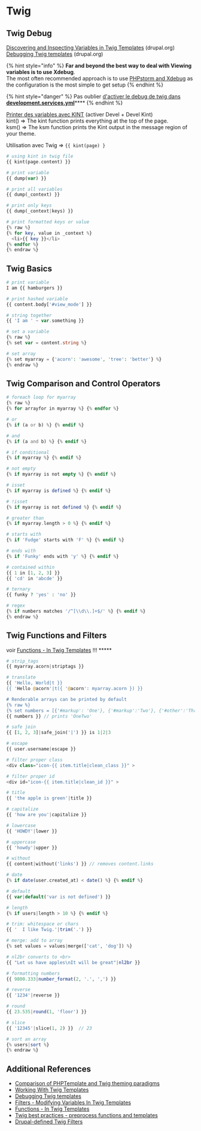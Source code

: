 # Twig

## Twig Debug

[Discovering and Inspecting Variables in Twig Templates](https://www.drupal.org/docs/8/theming/twig/discovering-and-inspecting-variables-in-twig-templates) (drupal.org)\
[Debugging Twig templates](https://www.drupal.org/node/1906392) (drupal.org)

{% hint style="info" %}
**Far and beyond the best way to deal with Viewing variables is to use Xdebug**.\
The most often recommended approach is to use [PHPstorm and Xdebug](https://www.jetbrains.com/help/phpstorm/configuring-xdebug.html) as the configuration is the most simple to get setup
{% endhint %}

{% hint style="danger" %}
Pas oublier [d'activer le debug de twig dans **development.services.yml**](../install-and-composer.md#activer-lenvironnement-de-dev-mode-debug)****
{% endhint %}

[Printer des variables avec KINT](https://www.webwash.net/how-to-print-variables-using-kint-in-drupal-8/) (activer Devel + Devel Kint)\
kint() => The kint function prints everything at the top of the page.\
ksm() => The ksm function prints the Kint output in the message region of your theme.

Utilisation avec Twig => `{{ kint(page) }`

```php
# using kint in twig file 
{{ kint(page.content) }}

# print variable
{{ dump(var) }}

# print all variables
{{ dump(_context) }}

# print only keys 
{{ dump(_context|keys) }}

# print formatted keys or value 
{% raw %}
{% for key, value in _context %}
  <li>{{ key }}</li>
{% endfor %}
{% endraw %}
```

## Twig Basics

```php
# print variable 
I am {{ hamburgers }}

# print hashed variable 
{{ content.body['#view_mode'] }}

# string together
{{ 'I am ' ~ var.something }}

# set a variable
{% raw %}
{% set var = content.string %}

# set array
{% set myarray = {'acorn': 'awesome', 'tree': 'better'} %}
{% endraw %}
```

## Twig Comparison and Control Operators

```php
# foreach loop for myarray
{% raw %}
{% for arrayfor in myarray %} {% endfor %}

# or
{% if (a or b) %} {% endif %} 

# and
{% if (a and b) %} {% endif %} 

# if conditional
{% if myarray %} {% endif %}

# not empty 
{% if myarray is not empty %} {% endif %}

# isset 
{% if myarray is defined %} {% endif %}

# !isset
{% if myarray is not defined %} {% endif %}

# greater than 
{% if myarray.length > 0 %} {% endif %} 

# starts with 
{% if 'Fudge' starts with 'F' %} {% endif %}

# ends with 
{% if 'Funky' ends with 'y' %} {% endif %}

# contained within  
{{ 1 in [1, 2, 3] }}
{{ 'cd' in 'abcde' }}

# ternary 
{{ funky ? 'yes' : 'no' }} 

# regex 
{% if numbers matches '/^[\\d\\.]+$/' %} {% endif %}
{% endraw %}
```

## Twig Functions and Filters

voir [Functions - In Twig Templates](https://www.drupal.org/docs/theming-drupal/twig-in-drupal/functions-in-twig-templates) !!! \*\*\*\*\*

```php
# strip_tags
{{ myarray.acorn|striptags }} 

# translate 
{{ 'Hello, World|t }} 
{{ 'Hello @acorn'|t({ '@acorn': myarray.acorn }) }}

# Renderable arrays can be printed by default 
{% raw %}
{% set numbers = [{'#markup': 'One'}, {'#markup':'Two'}, {'#other':'Three'}] %}
{{ numbers }} // prints 'OneTwo' 

# safe join 
{{ [1, 2, 3]|safe_join('|') }} is 1|2|3

# escape 
{{ user.username|escape }}

# filter proper class
<div class="icon-{{ item.title|clean_class }}" >

# filter proper id
<div id="icon-{{ item.title|clean_id }}" >

# title
{{ 'the apple is green'|title }}

# capitalize
{{ 'how are you'|capitalize }}

# lowercase
{{ 'HOWDY'|lower }}

# uppercase
{{ 'howdy'|upper }}

# without 
{{ content|without('links') }} // removes content.links

# date 
{% if date(user.created_at) < date() %} {% endif %} 

# default 
{{ var|default('var is not defined') }}

# length  
{% if users|length > 10 %} {% endif %}

# trim: whitespace or chars  
{{ '  I like Twig.'|trim('.') }}

# merge: add to array 
{% set values = values|merge(['cat', 'dog']) %} 

# nl2br converts to <br>
{{ "Let us have apples\nIt will be great"|nl2br }} 

# formatting numbers
{{ 9800.333|number_format(2, '.', ',') }}

# reverse
{{ '1234'|reverse }}

# round
{{ 23.535|round(1, 'floor') }}

# slice
{{ '12345'|slice(1, 2) }}  // 23

# sort an array 
{% users|sort %}
{% endraw %}
```

## Additional References

* [Comparison of PHPTemplate and Twig theming paradigms](https://www.drupal.org/node/1918824)
* [Working With Twig Templates](https://www.drupal.org/node/2186401)
* [Debugging Twig templates](https://www.drupal.org/node/1906392)
* [Filters - Modifying Variables In Twig Templates](https://www.drupal.org/node/2357633)
* [Functions - In Twig Templates](https://www.drupal.org/node/2486991)
* [Twig best practices - preprocess functions and templates](https://www.drupal.org/node/1920746)
* [Drupal-defined Twig Filters](https://api.drupal.org/api/drupal/core!lib!Drupal!Core!Template!TwigExtension.php/function/TwigExtension%3A%3AgetFilters/8)
